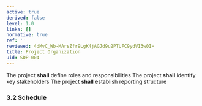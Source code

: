 ```yaml
---
active: true
derived: false
level: 1.0
links: []
normative: true
ref: ''
reviewed: 4dMvC_Wb-MArsZfr9LgK4jAGJd9u2PTUFC9ydVI3w0I=
title: Project Organization
uid: SDP-004
---
```


The project **shall** define roles and responsibilities
The project **shall** identify key stakeholders
The project **shall** establish reporting structure

### 3.2 Schedule